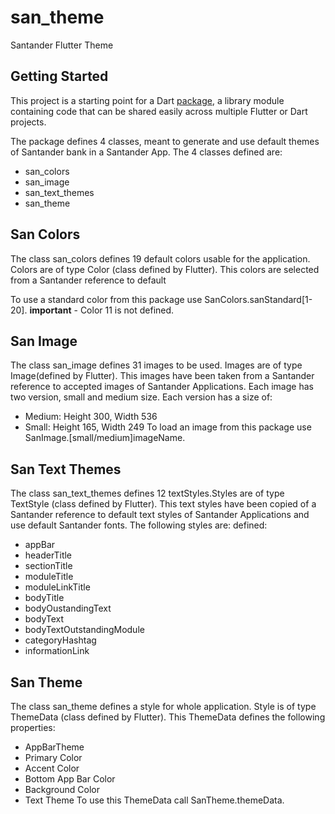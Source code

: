 # san_theme

Santander Flutter Theme

## Getting Started

This project is a starting point for a Dart
[package](https://flutter.dev/developing-packages/),
a library module containing code that can be shared easily across
multiple Flutter or Dart projects.


The package defines 4 classes, meant to generate and use default themes of Santander bank
in a Santander App. The 4 classes defined are:

- san_colors
- san_image
- san_text_themes
- san_theme

## San Colors
The class san_colors defines 19 default colors usable for the application. Colors are of type 
Color (class defined by Flutter). This colors are selected from a Santander reference to default 


To use a standard color from this package use SanColors.sanStandard[1-20].
**important** - Color 11 is not defined.

## San Image
The class san_image defines 31 images to be used. Images are of type Image(defined by Flutter). 
This images have been taken from a Santander reference to accepted images of Santander Applications. 
Each image has two version, small and medium size. Each version
has a size of:
-  Medium: Height 300, Width 536
-  Small: Height 165, Width 249
To load an image from this package use SanImage.\[small/medium\]imageName.

## San Text Themes
The class san_text_themes defines 12 textStyles.Styles are of type TextStyle (class defined by Flutter). 
This text styles have been copied of a Santander reference to default text styles of Santander Applications 
and use default Santander fonts. The following styles are:
defined:
- appBar
- headerTitle
- sectionTitle
- moduleTitle
- moduleLinkTitle
- bodyTitle
- bodyOustandingText
- bodyText
- bodyTextOutstandingModule
- categoryHashtag
- informationLink

## San Theme
The class san_theme defines a style for whole application. Style is of type ThemeData (class defined by Flutter).
This ThemeData defines the following properties:
- AppBarTheme
- Primary Color
- Accent Color
- Bottom App Bar Color
- Background Color
- Text Theme
To use this ThemeData call SanTheme.themeData.